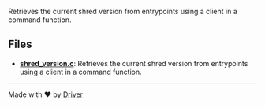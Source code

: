 <!--------------------------------------------------------------------------------->
<!-- IMPORTANT: This file is auto-generated by Driver (https://driver.ai). -------->
<!-- Manual edits may be overwritten on future commits. --------------------------->
<!--------------------------------------------------------------------------------->

Retrieves the current shred version from entrypoints using a client in a command function.


## Files
- **[shred_version.c](shred_version.c.md)**: Retrieves the current shred version from entrypoints using a client in a command function.

---
Made with ❤️ by [Driver](https://www.driver.ai/)